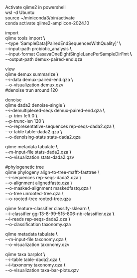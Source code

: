 Activate qiime2 in powershell   
wsl \-d Ubuntu   
source \~/miniconda3/bin/activate   
conda activate qiime2-amplicon-2024.10   
   
import   
qiime tools import **\\**   
  \--type 'SampleData\[PairedEndSequencesWithQuality\]' **\\**   
  \--input-path probiotic\_analysis **\\**   
  \--input-format CasavaOneEightSingleLanePerSampleDirFmt **\\**   
  \--output-path demux-paired-end.qza   
 

view   
qiime demux summarize **\\**   
  \--i-data demux-paired-end.qza **\\**   
  \--o-visualization demux.qzv   
\#denoise trun around 120   
 

denoise   
qiime dada2 denoise-single **\\**   
  \--i-demultiplexed-seqs demux-paired-end.qza **\\**   
  \--p-trim-left 0 **\\**   
  \--p-trunc-len 120 **\\**   
  \--o-representative-sequences rep-seqs-dada2.qza **\\**   
  \--o-table table-dada2.qza **\\**   
  \--o-denoising-stats stats-dada2.qza   
 

qiime metadata tabulate **\\**   
  \--m-input-file stats-dada2.qza **\\**   
  \--o-visualization stats-dada2.qzv   
 

\#phylogenetic tree   
qiime phylogeny align-to-tree-mafft-fasttree \\   
  \--i-sequences rep-seqs-dada2.qza \\   
  \--o-alignment alignedfastq.qza \\   
  \--o-masked-alignment maskedfastq.qza \\   
  \--o-tree unrooted-tree.qza \\   
  \--o-rooted-tree rooted-tree.qza   
 

qiime feature-classifier classify-sklearn **\\**   
  \--i-classifier gg-13-8-99-515-806-nb-classifier.qza **\\**   
  \--i-reads rep-seqs-dada2.qza  **\\**   
  \--o-classification taxonomy.qza   
 

qiime metadata tabulate **\\**   
  \--m-input-file taxonomy.qza **\\**   
  \--o-visualization taxonomy.qzv   
 

qiime taxa barplot **\\**   
  \--i-table table-dada2.qza **\\**   
  \--i-taxonomy taxonomy.qza **\\**   
  \--o-visualization taxa-bar-plots.qzv   
